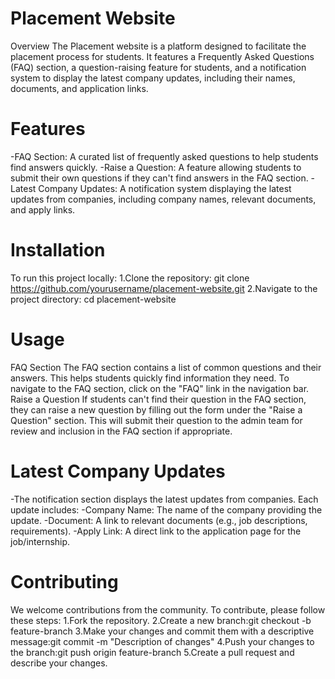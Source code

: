 
# Placement Website
Overview
The Placement website is a platform designed to facilitate the placement process for students. It features a Frequently Asked Questions (FAQ) section, a question-raising feature for students, and a notification system to display the latest company updates, including their names, documents, and application links.

# Features
-FAQ Section: A curated list of frequently asked questions to help students find answers quickly.
-Raise a Question: A feature allowing students to submit their own questions if they can't find answers in the FAQ section.
-Latest Company Updates: A notification system displaying the latest updates from companies, including company names, relevant documents, and apply links.

# Installation
To run this project locally:
1.Clone the repository:
git clone https://github.com/yourusername/placement-website.git
2.Navigate to the project directory:
cd placement-website

# Usage
FAQ Section
The FAQ section contains a list of common questions and their answers. This helps students quickly find information they need. To navigate to the FAQ section, click on the "FAQ" link in the navigation bar.
Raise a Question
If students can't find their question in the FAQ section, they can raise a new question by filling out the form under the "Raise a Question" section. This will submit their question to the admin team for review and inclusion in the FAQ section if appropriate.

# Latest Company Updates
-The notification section displays the latest updates from companies. Each update includes:
-Company Name: The name of the company providing the update.
-Document: A link to relevant documents (e.g., job descriptions, requirements).
-Apply Link: A direct link to the application page for the job/internship.

# Contributing
We welcome contributions from the community. To contribute, please follow these steps:
1.Fork the repository.
2.Create a new branch:git checkout -b feature-branch
3.Make your changes and commit them with a descriptive message:git commit -m "Description of changes"
4.Push your changes to the branch:git push origin feature-branch
5.Create a pull request and describe your changes.

